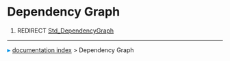 # Dependency Graph
1.  REDIRECT [Std\_DependencyGraph](Std_DependencyGraph.md)



---
![](images/Right_arrow.png) [documentation index](../README.md) > Dependency Graph
